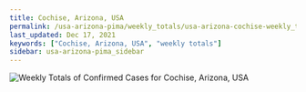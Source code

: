 ```yaml
---
title: Cochise, Arizona, USA
permalink: /usa-arizona-pima/weekly_totals/usa-arizona-cochise-weekly_totals.html
last_updated: Dec 17, 2021
keywords: ["Cochise, Arizona, USA", "weekly totals"]
sidebar: usa-arizona-pima_sidebar
---
```


![Weekly Totals of Confirmed Cases for Cochise, Arizona, USA](/covid_tracker/images/graphs/usa-arizona-cochise-weekly_totals_graph.png)
